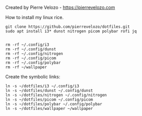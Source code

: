 Created by Pierre Velozo - https://pierrevelozo.com



How to install my linux rice.

~~~
git clone https://github.com/pierrevelozo/dotfiles.git
sudo apt install i3* dunst nitrogen picom polybar rofi jq
~~~

~~~

rm -rf ~/.config/i3
rm -rf ~/.config/dunst
rm -rf ~/.config/nitrogen
rm -rf ~/.config/picom
rm -rf ~/.config/polybar
rm -rf ~/wallpaper

~~~

Create the symbolic links:

~~~
ln -s ~/dotfiles/i3 ~/.config/i3
ln -s ~/dotfiles/dunst ~/.config/dunst
ln -s ~/dotfiles/nitrogen ~/.config/nitrogen
ln -s ~/dotfiles/picom ~/.config/picom
ln -s ~/dotfiles/polybar ~/.config/polybar
ln -s ~/dotfiles/wallpaper ~/wallpaper
~~~
